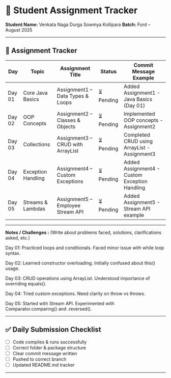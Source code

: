 # 📘 Student Assignment Tracker  

**Student Name:** Venkata Naga Durga Sowmya Kollipara 
**Batch:** Ford – August 2025  

---

## 📅 Assignment Tracker  

| Day   | Topic                | Assignment Title                        | Status       | Commit Message Example                                |
|-------|----------------------|-----------------------------------------|--------------|------------------------------------------------------|
| Day 01 | Core Java Basics     | Assignment1 – Data Types & Loops        | ⏳ Pending    | Added Assignment1 - Java Basics (Day 01)             |
| Day 02 | OOP Concepts         | Assignment2 – Classes & Objects         | ⏳ Pending    | Implemented OOP concepts - Assignment2               |
| Day 03 | Collections          | Assignment3 – CRUD with ArrayList       | ⏳ Pending    | Completed CRUD using ArrayList - Assignment3         |
| Day 04 | Exception Handling   | Assignment4 – Custom Exceptions         | ⏳ Pending    | Added Assignment4 - Custom Exception Handling        |
| Day 05 | Streams & Lambdas    | Assignment5 – Employee Stream API       | ⏳ Pending    | Added Assignment5 - Stream API example               |

---

**Notes / Challenges :** (Write about problems faced, solutions, clarifications asked, etc.)

Day 01: Practiced loops and conditionals. Faced minor issue with while loop syntax.

Day 02: Learned constructor overloading. Initially confused about this() usage.

Day 03: CRUD operations using ArrayList. Understood importance of overriding equals().

Day 04: Tried custom exceptions. Need clarity on throw vs throws.

Day 05: Started with Stream API. Experimented with Comparator.comparing() and .reversed().


---

## ✅ Daily Submission Checklist  

- [ ] Code compiles & runs successfully  
- [ ] Correct folder & package structure  
- [ ] Clear commit message written  
- [ ] Pushed to correct branch  
- [ ] Updated README.md tracker  

---
